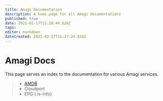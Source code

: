 ```yaml
---
title: Amagi Documentation
description: A home page for all Amagi documentations
published: true
date: 2021-02-17T11:28:44.626Z
tags: 
editor: markdown
dateCreated: 2021-02-17T11:17:24.824Z
---
```


# Amagi Docs

This page serves an index to the documentation for various Amagi services.

> - [AMDB](/amdb) 
> - Cloudport
> - EPG
{.is-info}